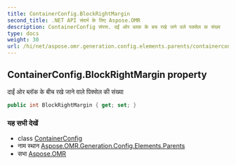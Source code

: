 ```yaml
---
title: ContainerConfig.BlockRightMargin
second_title: .NET API संदर्भ के लिए Aspose.OMR
description: ContainerConfig संपत्त. दईं ओर ब्लक के बच रखे जने वले पक्सेल क संख्य
type: docs
weight: 30
url: /hi/net/aspose.omr.generation.config.elements.parents/containerconfig/blockrightmargin/
---
```

## ContainerConfig.BlockRightMargin property

दाईं ओर ब्लॉक के बीच रखे जाने वाले पिक्सेल की संख्या

```csharp
public int BlockRightMargin { get; set; }
```

### यह सभी देखें

* class [ContainerConfig](../)
* नाम स्थान [Aspose.OMR.Generation.Config.Elements.Parents](../../containerconfig/)
* सभा [Aspose.OMR](../../../)


